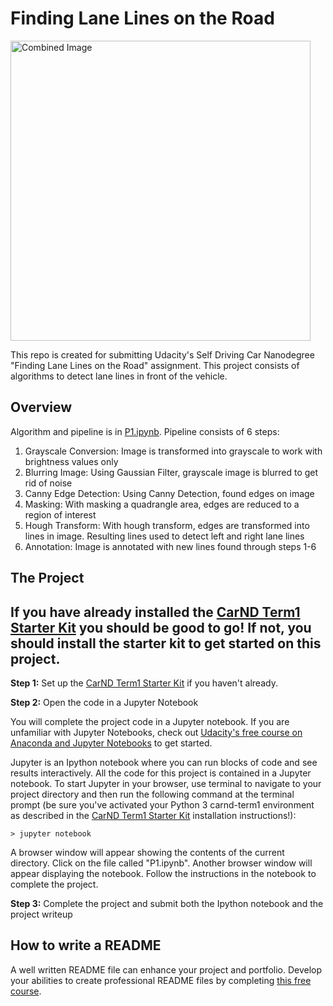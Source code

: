 # **Finding Lane Lines on the Road**

<img src="examples/line-segments-example.jpg" width="480" alt="Combined Image" />

This repo is created for submitting Udacity's Self Driving Car Nanodegree "Finding Lane Lines on the Road" assignment.
This project consists of algorithms to detect lane lines in front of the vehicle.

Overview
---
Algorithm and pipeline is in [P1.ipynb](/P1.ipynb). Pipeline consists of 6 steps:

1. Grayscale Conversion: Image is transformed into grayscale to work with brightness values only
2. Blurring Image: Using Gaussian Filter, grayscale image is blurred to get rid of noise
3. Canny Edge Detection: Using Canny Detection, found edges on image
4. Masking: With masking a quadrangle area, edges are reduced to a region of interest
5. Hough Transform: With hough transform, edges are transformed into lines in image. Resulting lines used to detect left
   and right lane lines
6. Annotation: Image is annotated with new lines found through steps 1-6

The Project
---

## If you have already installed the [CarND Term1 Starter Kit](https://github.com/udacity/CarND-Term1-Starter-Kit/blob/master/README.md) you should be good to go!   If not, you should install the starter kit to get started on this project. ##

**Step 1:** Set up
the [CarND Term1 Starter Kit](https://github.com/udacity/CarND-Term1-Starter-Kit/blob/master/README.md) if you haven't
already.

**Step 2:** Open the code in a Jupyter Notebook

You will complete the project code in a Jupyter notebook. If you are unfamiliar with Jupyter Notebooks, check
out [Udacity's free course on Anaconda and Jupyter Notebooks](https://classroom.udacity.com/courses/ud1111) to get
started.

Jupyter is an Ipython notebook where you can run blocks of code and see results interactively. All the code for this
project is contained in a Jupyter notebook. To start Jupyter in your browser, use terminal to navigate to your project
directory and then run the following command at the terminal prompt (be sure you've activated your Python 3 carnd-term1
environment as described in
the [CarND Term1 Starter Kit](https://github.com/udacity/CarND-Term1-Starter-Kit/blob/master/README.md) installation
instructions!):

`> jupyter notebook`

A browser window will appear showing the contents of the current directory. Click on the file called "P1.ipynb". Another
browser window will appear displaying the notebook. Follow the instructions in the notebook to complete the project.

**Step 3:** Complete the project and submit both the Ipython notebook and the project writeup

## How to write a README

A well written README file can enhance your project and portfolio. Develop your abilities to create professional README
files by completing [this free course](https://www.udacity.com/course/writing-readmes--ud777).

